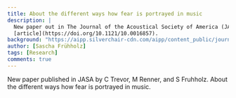 ```yaml
---
title: About the different ways how fear is portrayed in music
description: |
  New paper out in The Journal of the Acoustical Society of America (JASA). Link to
  [article](https://doi.org/10.1121/10.0016857).
background: "https://aipp.silverchair-cdn.com/aipp/content_public/journal/jasa/153/1/10.1121_10.0016857/1/m_384_1_f1.jpeg?Expires=1702216226&Signature=ZEwNy~49GEu2LG8Qo6-XjakcXnh5wXyMtB-Um99BIwsaQfOPGdFYxXkY~nwZBBdFRAQDzJJ7ZLGOKyQTldIFgTb5NeTzeUr2eYDwmdUaWqW9VrV7z~yDb93jpMKKGdqKw2fjpawbpjY9M6ShhIAMFtDJxyY0cJ7RRF1ccYENm-XBR1q2io~61tQf2W5pQdjpgSkreIhvcXjtljRqruxvH5LD4pmsdfB1L35f9fu-Vx3X6TonrH6M6Rv9D8W5~3pZ0nuAdRHlZaA0BYRBeIg5q5CUw5rn9b5I0ajFRgQqCC8O-7ru5rRVnbNtzlrpPnrkOV8vrm27mQ2fsNCc8H4KUA__&Key-Pair-Id=APKAIE5G5CRDK6RD3PGA"
author: [Sascha Frühholz]
tags: [Research]
comments: true
---
```


New paper published in JASA by C Trevor, M Renner, and S Fruhholz.
About the different ways how fear is portrayed in music.
